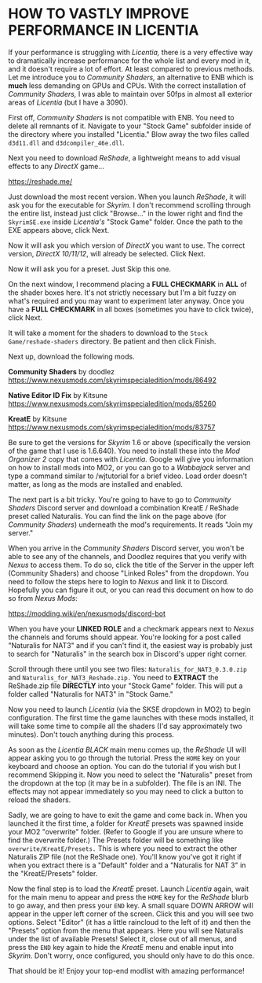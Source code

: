 # HOW TO VASTLY IMPROVE PERFORMANCE IN LICENTIA 

If your performance is struggling with _Licentia,_ there is a very effective way to dramatically increase performance for the whole list and every mod in it, and it doesn't require a lot of effort. At least compared to previous methods. Let me introduce you to _Community Shaders,_ an alternative to ENB which is **much** less demanding on GPUs and CPUs. With the correct installation of _Community Shaders,_ I was able to maintain over 50fps in almost all exterior areas of _Licentia_ (but I have a 3090).

First off, _Community Shaders_ is not compatible with ENB. You need to delete all remnants of it. Navigate to your "Stock Game" subfolder inside of the directory where you installed "Licentia." Blow away the two files called `d3d11.dll` and `d3dcompiler_46e.dll`. 

Next you need to download _ReShade_, a lightweight means to add visual effects to any _DirectX_ game...

https://reshade.me/

Just download the most recent version. When you launch _ReShade_, it will ask you for the executable for _Skyrim._ I don't recommend scrolling through the entire list, instead just click "Browse..." in the lower right and find the `SkyrimSE.exe` inside _Licentia's_ "Stock Game" folder. Once the path to the EXE appears above, click Next. 

Now it will ask you which version of _DirectX_ you want to use. The correct version, _DirectX 10/11/12_, will already be selected. Click Next.

Now it will ask you for a preset. Just Skip this one.

On the next window, I recommend placing a **FULL CHECKMARK** in **ALL** of the shader boxes here. It's not strictly necessary but I'm a bit fuzzy on what's required and you may want to experiment later anyway. Once you have a **FULL CHECKMARK** in all boxes (sometimes you have to click twice), click Next.

It will take a moment for the shaders to download to the `Stock Game/reshade-shaders` directory. Be patient and then click Finish.

Next up, download the following mods.

**Community Shaders** by doodlez
https://www.nexusmods.com/skyrimspecialedition/mods/86492

**Native Editor ID Fix** by Kitsune
https://www.nexusmods.com/skyrimspecialedition/mods/85260

**KreatE** by Kitsune
https://www.nexusmods.com/skyrimspecialedition/mods/83757

Be sure to get the versions for _Skyrim_ 1.6 or above (specifically the version of the game that I use is 1.6.640). You need to install these into the _Mod Organizer 2_ copy that comes with _Licentia._  Google will give you information on how to install mods into MO2, or you can go to a _Wabbajack_ server and type a command similar to /wjtutorial for a brief video. Load order doesn't matter, as long as the mods are installed and enabled.

The next part is a bit tricky. You're going to have to go to _Community Shaders_ Discord server and download a combination KreatE / ReShade preset called Naturalis. You can find the link on the page above (for _Community Shaders_) underneath the mod's requirements. It reads "Join my server." 

When you arrive in the _Community Shaders_ Discord server, you won't be able to see any of the channels, and Doodlez requires that you verify with _Nexus_ to access them. To do so, click the title of the Server in the upper left (Community Shaders) and choose "Linked Roles" from the dropdown. You need to follow the steps here to login to _Nexus_ and link it to Discord. Hopefully you can figure it out, or you can read this document on how to do so from _Nexus Mods_:

https://modding.wiki/en/nexusmods/discord-bot

When you have your **LINKED ROLE** and a checkmark appears next to _Nexus_ the channels and forums should appear. You're looking for a post called "Naturalis for NAT3" and if you can't find it, the easiest way is probably just to search for "Naturalis" in the search box in Discord's upper right corner.

Scroll through there until you see two files: `Naturalis_for_NAT3_0.3.0.zip` and `Naturalis_for_NAT3_Reshade.zip.` You need to **EXTRACT** the ReShade.zip file **DIRECTLY** into your "Stock Game" folder. This will put a folder called "Naturalis for NAT3" in "Stock Game."

Now you need to launch _Licentia_ (via the SKSE dropdown in MO2) to begin configuration. The first time the game launches with these mods installed, it will take some time to compile all the shaders (I'd say approximately two minutes). Don't touch anything during this process. 

As soon as the _Licentia BLACK_ main menu comes up, the _ReShade_ UI will appear asking you to go through the tutorial. Press the `HOME` key on your keyboard and choose an option. You can do the tutorial if you wish but I recommend Skipping it. Now you need to select the "Naturalis" preset from the dropdown at the top (it may be in a subfolder). The file is an INI. The effects may not appear immediately so you may need to click a button to reload the shaders.

Sadly, we are going to have to exit the game and come back in. When you launched it the first time, a folder for _KreatE_ presets was spawned inside your MO2 "overwrite" folder. (Refer to Google if you are unsure where to find the overwrite folder.) The Presets folder will be something like `overwrite/KreatE/Presets.` This is where you need to extract the other Naturalis ZIP file (not the ReShade one). You'll know you've got it right if when you extract there is a "Default" folder and a "Naturalis for NAT 3" in the "KreatE/Presets" folder.

Now the final step is to load the _KreatE_ preset. Launch _Licentia_ again, wait for the main menu to appear and press the `HOME` key for the _ReShade_ blurb to go away, and then press your `END` key. A small square DOWN ARROW will appear in the upper left corner of the screen. Click this and you will see two options. Select "Editor" (it has a little raincloud to the left of it) and then the "Presets" option from the menu that appears. Here you will see Naturalis under the list of available Presets! Select it, close out of all menus, and press the `END` key again to hide the _KreatE_ menu and enable input into _Skyrim_. Don't worry, once configured, you should only have to do this once.

That should be it! Enjoy your top-end modlist with amazing performance! 
